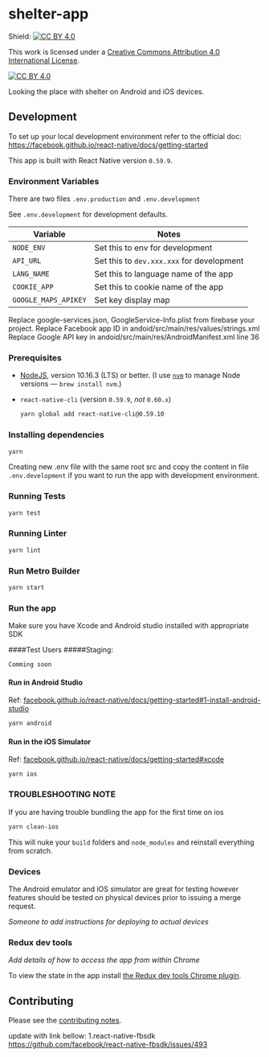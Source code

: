 # shelter-app

Shield: [![CC BY 4.0][cc-by-shield]][cc-by]

This work is licensed under a
[Creative Commons Attribution 4.0 International License][cc-by].

[![CC BY 4.0][cc-by-image]][cc-by]

[cc-by]: http://creativecommons.org/licenses/by/4.0/
[cc-by-image]: https://i.creativecommons.org/l/by/4.0/88x31.png
[cc-by-shield]: https://img.shields.io/badge/License-CC%20BY%204.0-lightgrey.svg

Looking the place with shelter on Android and iOS devices.

## Development

To set up your local development environment refer to the official doc:
https://facebook.github.io/react-native/docs/getting-started

This app is built with React Native version `0.59.9`.

### Environment Variables

There are two files `.env.production` and `.env.development`

See `.env.development` for development defaults.

| Variable             | Notes                                     |
| -------------------- | ----------------------------------------- |
| `NODE_ENV`           | Set this to env for development           |
| `API_URL`            | Set this to `dev.xxx.xxx` for development |
| `LANG_NAME`          | Set this to language name of the app      |
| `COOKIE_APP`         | Set this to cookie name of the app        |
| `GOOGLE_MAPS_APIKEY` | Set key display map                       |

Replace google-services.json, GoogleService-Info.plist from firebase your project.
Replace Facebook app ID in andoid/src/main/res/values/strings.xml
Replace Google API key in andoid/src/main/res/AndroidManifest.xml line 36

### Prerequisites

-   [NodeJS](htps://nodejs.org), version 10.16.3 (LTS) or better. (I use [`nvm`](https://github.com/creationix/nvm) to manage Node versions — `brew install nvm`.)
-   `react-native-cli` (version `0.59.9`, _not_ `0.60.x`)

    ```sh
    yarn global add react-native-cli@0.59.10
    ```

### Installing dependencies

```sh
yarn
```

Creating new .env file with the same root src and copy the content in file `.env.development` if you want to run the app with development environment.

### Running Tests

```sh
yarn test
```

### Running Linter

```sh
yarn lint
```

### Run Metro Builder

```sh
yarn start
```

### Run the app

Make sure you have Xcode and Android studio installed with appropriate SDK

####Test Users
#####Staging:

```
Comming soon
```

#### Run in Android Studio

Ref: [facebook.github.io/react-native/docs/getting-started#1-install-android-studio](https://facebook.github.io/react-native/docs/getting-started#1-install-android-studio)

```sh
yarn android
```

#### Run in the iOS Simulator

Ref: [facebook.github.io/react-native/docs/getting-started#xcode](https://facebook.github.io/react-native/docs/getting-started#xcode)

```
yarn ios
```

### TROUBLESHOOTING NOTE

If you are having trouble bundling the app for the first time on ios

```sh
yarn clean-ios
```

This will nuke your `build` folders and `node_modules` and reinstall everything from scratch.

### Devices

The Android emulator and iOS simulator are great for testing however features should be tested on physical devices prior to issuing a merge request.

_Someone to add instructions for deploying to actual devices_

### Redux dev tools

_Add details of how to access the app from within Chrome_

To view the state in the app install [the Redux dev tools Chrome plugin](https://chrome.google.com/webstore/detail/remotedev/faicmgpfiaijcedapokpbdejaodbelph/related).

## Contributing

Please see the [contributing notes](CONTRIBUTING.md).

update with link bellow:
1.react-native-fbsdk
https://github.com/facebook/react-native-fbsdk/issues/493
